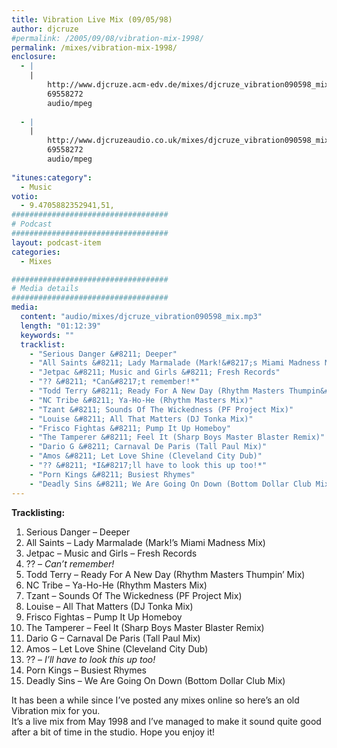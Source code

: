 ```yaml
---
title: Vibration Live Mix (09/05/98)
author: djcruze
#permalink: /2005/09/08/vibration-mix-1998/
permalink: /mixes/vibration-mix-1998/
enclosure:
  - |
    |
        http://www.djcruze.acm-edv.de/mixes/djcruze_vibration090598_mix.mp3
        69558272
        audio/mpeg
        
  - |
    |
        http://www.djcruzeaudio.co.uk/mixes/djcruze_vibration090598_mix.mp3
        69558272
        audio/mpeg
        
"itunes:category":
  - Music
votio:
  - 9.4705882352941,51,
###################################
# Podcast
###################################
layout: podcast-item
categories:
  - Mixes

###################################
# Media details
###################################
media:
  content: "audio/mixes/djcruze_vibration090598_mix.mp3"
  length: "01:12:39"
  keywords: ""
  tracklist:
    - "Serious Danger &#8211; Deeper"
    - "All Saints &#8211; Lady Marmalade (Mark!&#8217;s Miami Madness Mix)"
    - "Jetpac &#8211; Music and Girls &#8211; Fresh Records"
    - "?? &#8211; *Can&#8217;t remember!*"
    - "Todd Terry &#8211; Ready For A New Day (Rhythm Masters Thumpin&#8217; Mix)"
    - "NC Tribe &#8211; Ya-Ho-He (Rhythm Masters Mix)"
    - "Tzant &#8211; Sounds Of The Wickedness (PF Project Mix)"
    - "Louise &#8211; All That Matters (DJ Tonka Mix)"
    - "Frisco Fightas &#8211; Pump It Up Homeboy"
    - "The Tamperer &#8211; Feel It (Sharp Boys Master Blaster Remix)"
    - "Dario G &#8211; Carnaval De Paris (Tall Paul Mix)"
    - "Amos &#8211; Let Love Shine (Cleveland City Dub)"
    - "?? &#8211; *I&#8217;ll have to look this up too!*"
    - "Porn Kings &#8211; Busiest Rhymes"
    - "Deadly Sins &#8211; We Are Going On Down (Bottom Dollar Club Mix)"
---
```


**Tracklisting:**

  1. Serious Danger &#8211; Deeper
  2. All Saints &#8211; Lady Marmalade (Mark!&#8217;s Miami Madness Mix)
  3. Jetpac &#8211; Music and Girls &#8211; Fresh Records
  4. ?? &#8211; *Can&#8217;t remember!*
  5. Todd Terry &#8211; Ready For A New Day (Rhythm Masters Thumpin&#8217; Mix)
  6. NC Tribe &#8211; Ya-Ho-He (Rhythm Masters Mix)
  7. Tzant &#8211; Sounds Of The Wickedness (PF Project Mix)
  8. Louise &#8211; All That Matters (DJ Tonka Mix)
  9. Frisco Fightas &#8211; Pump It Up Homeboy
 10. The Tamperer &#8211; Feel It (Sharp Boys Master Blaster Remix)
 11. Dario G &#8211; Carnaval De Paris (Tall Paul Mix)
 12. Amos &#8211; Let Love Shine (Cleveland City Dub)
 13. ?? &#8211; *I&#8217;ll have to look this up too!*
 14. Porn Kings &#8211; Busiest Rhymes
 15. Deadly Sins &#8211; We Are Going On Down (Bottom Dollar Club Mix)

It has been a while since I&#8217;ve posted any mixes online so here&#8217;s an old Vibration mix for you.  
It&#8217;s a live mix from May 1998 and I&#8217;ve managed to make it sound quite good after a bit of time in the studio. Hope you enjoy it!